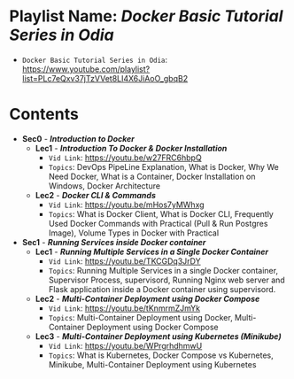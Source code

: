 # Playlist Name: _Docker Basic Tutorial Series in Odia_

- `Docker Basic Tutorial Series in Odia`: https://www.youtube.com/playlist?list=PLc7eQxv37jTzVVet8LI4X6JiAoO_gbqB2

# Contents

- **Sec0** - **_Introduction to Docker_**
  - **Lec1** - **_Introduction To Docker & Docker Installation_**
    - `Vid Link`: https://youtu.be/w27FRC6hbpQ
    - `Topics`: DevOps PipeLine Explanation, What is Docker, Why We Need Docker, What is a Container, Docker Installation on Windows, Docker Architecture
  - **Lec2** - **_Docker CLI & Commands_**
    - `Vid Link`: https://youtu.be/mHos7yMWhxg
    - `Topics`: What is Docker Client, What is Docker CLI, Frequently Used Docker Commands with Practical (Pull & Run Postgres Image), Volume Types in Docker with Practical
- **Sec1** - **_Running Services inside Docker container_**
  - **Lec1** - **_Running Multiple Services in a Single Docker Container_**
    - `Vid Link`: https://youtu.be/TKCGDq3JrDY
    - `Topics`: Running Multiple Services in a single Docker container, Supervisor Process, supervisord, Running Nginx web server and Flask application inside a Docker container using supervisord.
  - **Lec2** - **_Multi-Container Deployment using Docker Compose_**
    - `Vid Link`: https://youtu.be/tKnmrmZJmYk
    - `Topics`:  Multi-Container Deployment using Docker, Multi-Container Deployment using Docker Compose
  - **Lec3** - **_Multi-Container Deployment using Kubernetes (Minikube)_**
    - `Vid Link`: https://youtu.be/WPrgrhdhmwU
    - `Topics`:  What is Kubernetes, Docker Compose vs Kubernetes, Minikube, Multi-Container Deployment using Kubernetes
